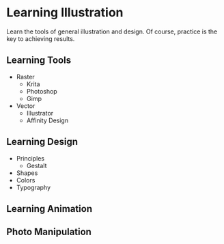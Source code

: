 # Learning Illustration

Learn the tools of general illustration and design. Of course, practice is the key to achieving results.

## Learning Tools
- Raster
  - Krita
  - Photoshop
  - Gimp
- Vector
  - Illustrator
  - Affinity Design

## Learning Design
  - Principles
    - Gestalt
  - Shapes
  - Colors
  - Typography
  
## Learning Animation
## Photo Manipulation
